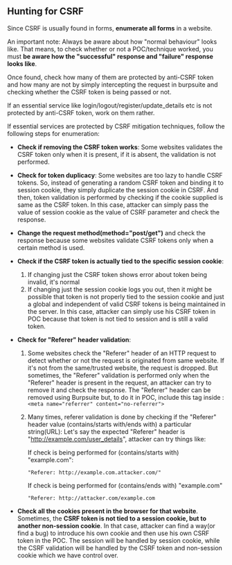## Hunting for CSRF

Since CSRF is usually found in forms, **enumerate all forms** in a website.

An important note: Always be aware about how "normal behaviour" looks like. That means, to check whether or not a POC/technique worked, you must **be aware how the "successful" response and "failure" response looks like**.

Once found, check how many of them are protected by anti-CSRF token and 
how many are not by simply intercepting the request in burpsuite and 
checking whether the CSRF token is being passed or not.

If an essential service like login/logout/register/update_details etc 
is not protected by anti-CSRF token, work on them rather.

If essential services are protected by CSRF mitigation techniques, 
follow the following steps for enumeration: 

* **Check if removing the CSRF token works**: 
Some websites validates the CSRF token only when it is present, if it is absent, the validation is not performed.

* **Check for token duplicacy**:
Some websites are too lazy to handle CSRF tokens. So, instead of generating a random CSRF token and binding it to session cookie, they simply duplicate the session cookie in CSRF. And then, token validation is performed by checking if the cookie supplied is same as the CSRF token. In this case, attacker can simply pass the value of session cookie as the value of CSRF parameter and check the response.

* **Change the request method(method="post/get")** and check the response because some websites validate CSRF tokens only when a certain method is used.

* **Check if the CSRF token is actually tied to the specific session cookie**:
  1. If changing just the CSRF token shows error about token being invalid, it's normal 
  2. If changing just the session cookie logs you out, then it might be possible that token is not properly tied to the session cookie and just a global and independent of valid CSRF tokens is being maintained in the server. In this case, attacker can simply use his CSRF token in POC because that token is not tied to session and is still a valid token.

* **Check for "Referer" header validation**:
  1. Some websites check the "Referer" header of an HTTP request to detect whether or not the request is originated from same website. If it's not from the same/trusted website, the request is dropped. But sometimes, the "Referer" validation is performed only when the "Referer" header is present in the request, an attacker can try to remove it and check the response. The "Referer" header can be removed using Burpsuite but, to do it in POC, include this tag inside <head>:
  ```<meta name="referrer" content="no-referrer">```

  2. Many times, referer validation is done by checking if the "Referer" header value (contains/starts with/ends with) a particular string(URL):
     Let's say the expected "Referer" header is "http://example.com/user_details", attacker can try things like:
        
        If check is being performed for (contains/starts with) "example.com":
        
        ```"Referer: http://example.com.attacker.com/"```

        If check is being performed for (contains/ends with) "example.com"
        
        ```"Referer: http://attacker.com/example.com```

* **Check all the cookies present in the browser for that website**. Sometimes, the **CSRF token is not tied to a session cookie, but to another non-session cookie**. In that case, attacker can find a way(or find a bug) to introduce his own cookie and then use his own CSRF token in the POC. The session will be handled by session cookie, while the CSRF validation will be handled by the CSRF token and non-session cookie which we have control over.
